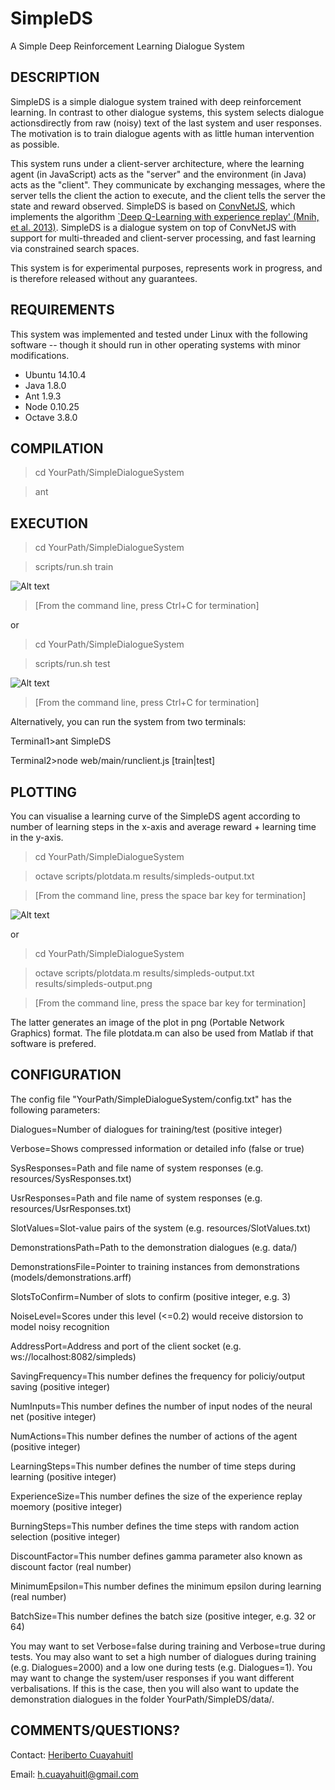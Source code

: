 # SimpleDS
A Simple Deep Reinforcement Learning Dialogue System

DESCRIPTION
-----------
SimpleDS is a simple dialogue system trained with deep reinforcement learning. In contrast to other dialogue systems, this system selects dialogue actionsdirectly from raw (noisy) text of the last system and user responses. The motivation is to train dialogue agents with as little human intervention as possible. 

This system runs under a client-server architecture, where the learning agent (in JavaScript) acts as the "server" and the environment (in Java) acts as the "client". They communicate by exchanging messages, where the server tells the client the action to execute, and the client tells the server the state and reward observed. SimpleDS is based on [ConvNetJS](http://cs.stanford.edu/people/karpathy/convnetjs/), which implements the algorithm [`Deep Q-Learning with experience replay' (Mnih, et al. 2013)](http://arxiv.org/pdf/1312.5602v1.pdf). SimpleDS is a dialogue system on top of ConvNetJS with support for multi-threaded and client-server processing, and fast learning via constrained search spaces.

This system is for experimental purposes, represents work in progress, and is therefore released without any guarantees.

REQUIREMENTS
------------
This system was implemented and tested under Linux with the following software -- though it should run in other operating systems with minor modifications.
+ Ubuntu 14.10.4
+ Java 1.8.0
+ Ant 1.9.3 
+ Node 0.10.25
+ Octave 3.8.0

COMPILATION
-----------
>cd YourPath/SimpleDialogueSystem

>ant

EXECUTION
---------
>cd YourPath/SimpleDialogueSystem

>scripts/run.sh train

![Alt text](https://github.com/cuayahuitl/SimpleDS/blob/master/screenshots/Screenshot-SimpleDS-train.png "Example screenshot of SimpleDS during training (Dialogues=2000, Verbose=false)")

>[From the command line, press Ctrl+C for termination]

or 

>cd YourPath/SimpleDialogueSystem

>scripts/run.sh test

![Alt text](https://github.com/cuayahuitl/SimpleDS/blob/master/screenshots/Screenshot-SimpleDS-test.png "Example screenshot of SimpleDS at test time (Dialogues=1, Verbose=true)")

>[From the command line, press Ctrl+C for termination]

Alternatively, you can run the system from two terminals:

Terminal1>ant SimpleDS

Terminal2>node web/main/runclient.js [train|test]

PLOTTING
--------
You can visualise a learning curve of the SimpleDS agent according to number of learning steps in the x-axis and average reward + learning time in the y-axis.

>cd YourPath/SimpleDialogueSystem

>octave scripts/plotdata.m results/simpleds-output.txt

>[From the command line, press the space bar key for termination]

![Alt text](https://github.com/cuayahuitl/SimpleDS/blob/master/results/simpleds-output.png "Example learning curve of a SimpleDS agent")

or 

>cd YourPath/SimpleDialogueSystem

>octave scripts/plotdata.m results/simpleds-output.txt results/simpleds-output.png

>[From the command line, press the space bar key for termination]

The latter generates an image of the plot in png (Portable Network Graphics) format. 
The file plotdata.m can also be used from Matlab if that software is prefered.

CONFIGURATION
-------------
The config file "YourPath/SimpleDialogueSystem/config.txt" has the following parameters:

Dialogues=Number of dialogues for training/test (positive integer)

Verbose=Shows compressed information or detailed info (false or true)

SysResponses=Path and file name of system responses (e.g. resources/SysResponses.txt)

UsrResponses=Path and file name of system responses (e.g. resources/UsrResponses.txt)

SlotValues=Slot-value pairs of the system (e.g. resources/SlotValues.txt)

DemonstrationsPath=Path to the demonstration dialogues (e.g. data/)

DemonstrationsFile=Pointer to training instances from demonstrations (models/demonstrations.arff)

SlotsToConfirm=Number of slots to confirm (positive integer, e.g. 3)

NoiseLevel=Scores under this level (<=0.2) would receive distorsion to model noisy recognition

AddressPort=Address and port of the client socket (e.g. ws://localhost:8082/simpleds)

SavingFrequency=This number defines the frequency for policiy/output saving (positive integer)

NumInputs=This number defines the number of input nodes of the neural net (positive integer) 

NumActions=This number defines the number of actions of the agent (positive integer)

LearningSteps=This number defines the number of time steps during learning (positive integer)

ExperienceSize=This number defines the size of the experience replay moemory (positive integer)

BurningSteps=This number defines the time steps with random action selection (positive integer)

DiscountFactor=This number defines gamma parameter also known as discount factor (real number)

MinimumEpsilon=This number defines the minimum epsilon during learning (real number)

BatchSize=This number defines the batch size (positive integer, e.g. 32 or 64)

You may want to set Verbose=false during training and Verbose=true during tests. You may also want to set a high number of dialogues during training (e.g. Dialogues=2000) and a low one during tests (e.g. Dialogues=1). You may want to change the system/user responses if you want different verbalisations. If this is the case, then you will also want to update the demonstration dialogues in the folder YourPath/SimpleDS/data/.

COMMENTS/QUESTIONS?
-------------------
Contact: [Heriberto Cuayahuitl](http://www.macs.hw.ac.uk/~hc213)

Email: h.cuayahuitl@gmail.com
